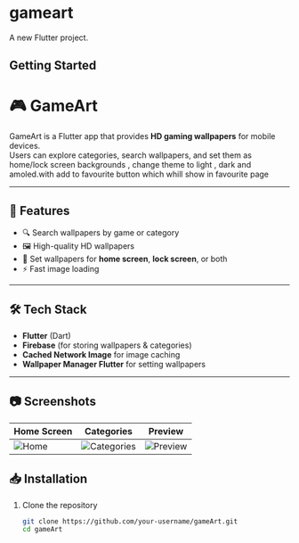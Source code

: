 # gameart

A new Flutter project.

## Getting Started

# 🎮 GameArt

GameArt is a Flutter app that provides **HD gaming wallpapers** for mobile devices.  
Users can explore categories, search wallpapers, and set them as home/lock screen backgrounds , change theme to light , dark and amoled.with add to favourite button which whill show in favourite page

---

## 🚀 Features
- 🔍 Search wallpapers by game or category  
- 🖼️ High-quality HD wallpapers  
- 📲 Set wallpapers for **home screen**, **lock screen**, or both  
- ⚡ Fast image loading 

---

## 🛠️ Tech Stack
- **Flutter** (Dart)  
- **Firebase** (for storing wallpapers & categories)  
- **Cached Network Image** for image caching  
- **Wallpaper Manager Flutter** for setting wallpapers  

---

## 📷 Screenshots

| Home Screen | Categories | Preview |
|-------------|------------|---------|
| ![Home](screenshots/home.png) | ![Categories](screenshots/categories.png) | ![Preview](screenshots/preview.png) |




## 📥 Installation
1. Clone the repository  
   ```bash
   git clone https://github.com/your-username/gameArt.git
   cd gameArt
